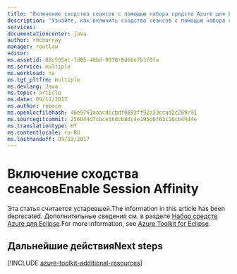 ```yaml
---
title: "Включение сходства сеансов с помощью набора средств Azure для Eclipse"
description: "Узнайте, как включить сходство сеансов с помощью набора средств Azure для Eclipse."
services: 
documentationcenter: java
author: rmcmurray
manager: routlaw
editor: 
ms.assetid: 88c595ec-7d85-40bd-9078-8d6be7b3f0fa
ms.service: multiple
ms.workload: na
ms.tgt_pltfrm: multiple
ms.devlang: Java
ms.topic: article
ms.date: 09/11/2017
ms.author: robmcm
ms.openlocfilehash: 40e9761aaacdccbdf0893ff92a33ccad2c289c91
ms.sourcegitcommit: 256044d7cbce16dcb8dc4e195d0f63c10cb44d4e
ms.translationtype: HT
ms.contentlocale: ru-RU
ms.lasthandoff: 09/13/2017
---
```

# <a name="enable-session-affinity"></a><span data-ttu-id="0325e-103">Включение сходства сеансов</span><span class="sxs-lookup"><span data-stu-id="0325e-103">Enable Session Affinity</span></span>

<span data-ttu-id="0325e-104">Эта статья считается устаревшей.</span><span class="sxs-lookup"><span data-stu-id="0325e-104">The information in this article has been deprecated.</span></span> <span data-ttu-id="0325e-105">Дополнительные сведения см. в разделе [Набор средств Azure для Eclipse](azure-toolkit-for-eclipse.md).</span><span class="sxs-lookup"><span data-stu-id="0325e-105">For more information, see [Azure Toolkit for Eclipse](azure-toolkit-for-eclipse.md).</span></span>

## <a name="next-steps"></a><span data-ttu-id="0325e-106">Дальнейшие действия</span><span class="sxs-lookup"><span data-stu-id="0325e-106">Next steps</span></span>

[!INCLUDE [azure-toolkit-additional-resources](../includes/azure-toolkit-additional-resources.md)]
